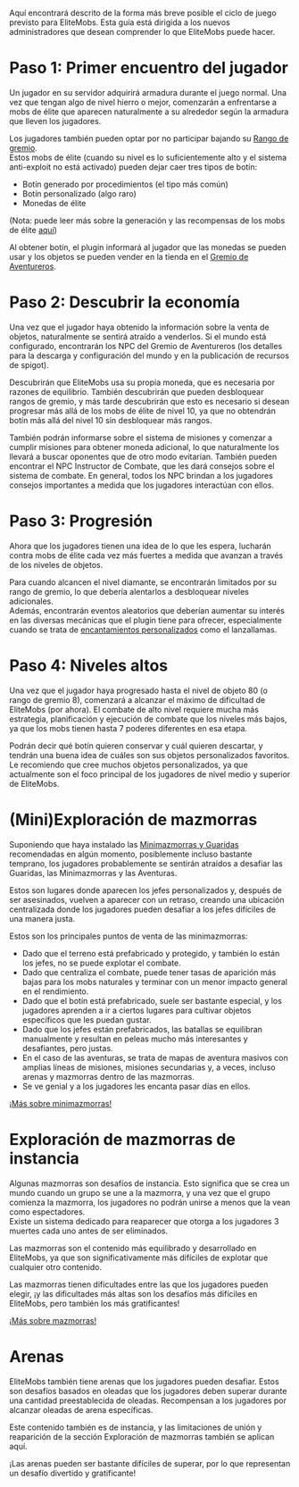 Aquí encontrará descrito de la forma más breve posible el ciclo de juego previsto para EliteMobs. Esta guía está dirigida a los nuevos administradores que desean comprender lo que EliteMobs puede hacer.

# Paso 1: Primer encuentro del jugador
Un jugador en su servidor adquirirá armadura durante el juego normal. Una vez que tengan algo de nivel hierro o mejor, comenzarán a enfrentarse a mobs de élite que aparecen naturalmente a su alrededor según la armadura que lleven los jugadores.

Los jugadores también pueden optar por no participar bajando su [Rango de gremio]($language$/elitemobs/adventurers_guild_world.md).
<br>Estos mobs de élite (cuando su nivel es lo suficientemente alto y el sistema anti-exploit no está activado) pueden dejar caer tres tipos de botín:

* Botín generado por procedimientos (el tipo más común)
* Botín personalizado (algo raro)
* Monedas de élite

(Nota: puede leer más sobre la generación y las recompensas de los mobs de élite [aquí]($language$/elitemobs/spawning_tiers_loot.md))

Al obtener botín, el plugin informará al jugador que las monedas se pueden usar y los objetos se pueden vender en la tienda en el [Gremio de Aventureros]($language$/elitemobs/adventurers_guild_world.md).

# Paso 2: Descubrir la economía
Una vez que el jugador haya obtenido la información sobre la venta de objetos, naturalmente se sentirá atraído a venderlos. Si el mundo está configurado, encontrarán los NPC del Gremio de Aventureros (los detalles para la descarga y configuración del mundo y en la publicación de recursos de spigot).

Descubrirán que EliteMobs usa su propia moneda, que es necesaria por razones de equilibrio. También descubrirán que pueden desbloquear rangos de gremio, y más tarde descubrirán que esto es necesario si desean progresar más allá de los mobs de élite de nivel 10, ya que no obtendrán botín más allá del nivel 10 sin desbloquear más rangos.

También podrán informarse sobre el sistema de misiones y comenzar a cumplir misiones para obtener moneda adicional, lo que naturalmente los llevará a buscar oponentes que de otro modo evitarían. También pueden encontrar el NPC Instructor de Combate, que les dará consejos sobre el sistema de combate. En general, todos los NPC brindan a los jugadores consejos importantes a medida que los jugadores interactúan con ellos.

# Paso 3: Progresión
Ahora que los jugadores tienen una idea de lo que les espera, lucharán contra mobs de élite cada vez más fuertes a medida que avanzan a través de los niveles de objetos.

Para cuando alcancen el nivel diamante, se encontrarán limitados por su rango de gremio, lo que debería alentarlos a desbloquear niveles adicionales.
<br>Además, encontrarán eventos aleatorios que deberían aumentar su interés en las diversas mecánicas que el plugin tiene para ofrecer, especialmente cuando se trata de [encantamientos personalizados]($language$/elitemobs/custom_enchantments_list.md) como el lanzallamas.

# Paso 4: Niveles altos
Una vez que el jugador haya progresado hasta el nivel de objeto 80 (o rango de gremio 8), comenzará a alcanzar el máximo de dificultad de EliteMobs (por ahora). El combate de alto nivel requiere mucha más estrategia, planificación y ejecución de combate que los niveles más bajos, ya que los mobs tienen hasta 7 poderes diferentes en esa etapa.

Podrán decir qué botín quieren conservar y cuál quieren descartar, y tendrán una buena idea de cuáles son sus objetos personalizados favoritos. Le recomiendo que cree muchos objetos personalizados, ya que actualmente son el foco principal de los jugadores de nivel medio y superior de EliteMobs.

# (Mini)Exploración de mazmorras
Suponiendo que haya instalado las [Minimazmorras y Guaridas]($language$/elitemobs/dungeons.md) recomendadas en algún momento, posiblemente incluso bastante temprano, los jugadores probablemente se sentirán atraídos a desafiar las Guaridas, las Minimazmorras y las Aventuras.

Estos son lugares donde aparecen los jefes personalizados y, después de ser asesinados, vuelven a aparecer con un retraso, creando una ubicación centralizada donde los jugadores pueden desafiar a los jefes difíciles de una manera justa.

Estos son los principales puntos de venta de las minimazmorras:

* Dado que el terreno está prefabricado y protegido, y también lo están los jefes, no se puede explotar el combate.
* Dado que centraliza el combate, puede tener tasas de aparición más bajas para los mobs naturales y terminar con un menor impacto general en el rendimiento.
* Dado que el botín está prefabricado, suele ser bastante especial, y los jugadores aprenden a ir a ciertos lugares para cultivar objetos específicos que les puedan gustar.
* Dado que los jefes están prefabricados, las batallas se equilibran manualmente y resultan en peleas mucho más interesantes y desafiantes, pero justas.
* En el caso de las aventuras, se trata de mapas de aventura masivos con amplias líneas de misiones, misiones secundarias y, a veces, incluso arenas y mazmorras dentro de las mazmorras.
* Se ve genial y a los jugadores les encanta pasar días en ellos.

[¡Más sobre minimazmorras!]($language$/elitemobs/dungeons.md)

# Exploración de mazmorras de instancia
Algunas mazmorras son desafíos de instancia. Esto significa que se crea un mundo cuando un grupo se une a la mazmorra, y una vez que el grupo comienza la mazmorra, los jugadores no podrán unirse a menos que la vean como espectadores.
<br>Existe un sistema dedicado para reaparecer que otorga a los jugadores 3 muertes cada uno antes de ser eliminados.

Las mazmorras son el contenido más equilibrado y desarrollado en EliteMobs, ya que son significativamente más difíciles de explotar que cualquier otro contenido.

Las mazmorras tienen dificultades entre las que los jugadores pueden elegir, ¡y las dificultades más altas son los desafíos más difíciles en EliteMobs, pero también los más gratificantes!

[¡Más sobre mazmorras!]($language$/elitemobs/dungeons.md)

# Arenas
EliteMobs también tiene arenas que los jugadores pueden desafiar. Estos son desafíos basados en oleadas que los jugadores deben superar durante una cantidad preestablecida de oleadas. Recompensan a los jugadores por alcanzar oleadas de arena específicas.

Este contenido también es de instancia, y las limitaciones de unión y reaparición de la sección Exploración de mazmorras también se aplican aquí.

¡Las arenas pueden ser bastante difíciles de superar, por lo que representan un desafío divertido y gratificante!
